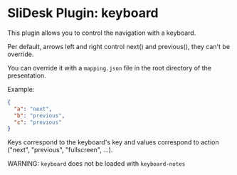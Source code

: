 # SliDesk Plugin: keyboard

This plugin allows you to control the navigation with a keyboard.

Per default, arrows left and right control next() and previous(), they can't be override.

You can override it with a `mapping.json` file in the root directory of the presentation.

Example:

```json
{
  "a": "next",
  "b": "previous",
  "c": "previous"
}
```

Keys correspond to the keyboard's key and values correspond to action ("next", "previous", "fullscreen", ...).

WARNING: `keyboard` does not be loaded with `keyboard-notes`
